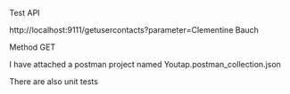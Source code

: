 Test API

http://localhost:9111/getusercontacts?parameter=Clementine Bauch

Method GET

I have attached a postman project named Youtap.postman_collection.json

There are also unit tests
